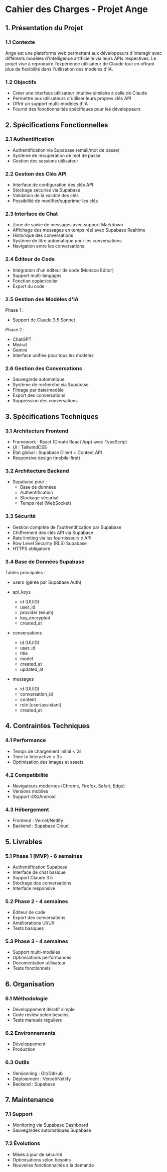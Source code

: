 # Cahier des Charges - Projet Ange

## 1. Présentation du Projet

### 1.1 Contexte
Ange est une plateforme web permettant aux développeurs d'interagir avec différents modèles d'intelligence artificielle via leurs APIs respectives. Le projet vise à reproduire l'expérience utilisateur de Claude tout en offrant plus de flexibilité dans l'utilisation des modèles d'IA.

### 1.2 Objectifs
- Créer une interface utilisateur intuitive similaire à celle de Claude
- Permettre aux utilisateurs d'utiliser leurs propres clés API
- Offrir un support multi-modèles d'IA
- Fournir des fonctionnalités spécifiques pour les développeurs

## 2. Spécifications Fonctionnelles

### 2.1 Authentification
- Authentification via Supabase (email/mot de passe)
- Système de récupération de mot de passe
- Gestion des sessions utilisateur

### 2.2 Gestion des Clés API
- Interface de configuration des clés API
- Stockage sécurisé via Supabase
- Validation de la validité des clés
- Possibilité de modifier/supprimer les clés

### 2.3 Interface de Chat
- Zone de saisie de messages avec support Markdown
- Affichage des messages en temps réel avec Supabase Realtime
- Historique des conversations
- Système de titre automatique pour les conversations
- Navigation entre les conversations

### 2.4 Éditeur de Code
- Intégration d'un éditeur de code (Monaco Editor)
- Support multi-langages
- Fonction copier/coller
- Export du code

### 2.5 Gestion des Modèles d'IA
Phase 1 :
- Support de Claude 3.5 Sonnet

Phase 2 :
- ChatGPT
- Mistral
- Gemini
- Interface unifiée pour tous les modèles

### 2.6 Gestion des Conversations
- Sauvegarde automatique
- Système de recherche via Supabase
- Filtrage par date/modèle
- Export des conversations
- Suppression des conversations

## 3. Spécifications Techniques

### 3.1 Architecture Frontend
- Framework : React (Create React App) avec TypeScript
- UI : TailwindCSS
- État global : Supabase Client + Context API
- Responsive design (mobile-first)

### 3.2 Architecture Backend
- Supabase pour :
  - Base de données
  - Authentification
  - Stockage sécurisé
  - Temps réel (WebSocket)

### 3.3 Sécurité
- Gestion complète de l'authentification par Supabase
- Chiffrement des clés API via Supabase
- Rate limiting via les fournisseurs d'API
- Row Level Security (RLS) Supabase
- HTTPS obligatoire

### 3.4 Base de Données Supabase
Tables principales :
- users (gérée par Supabase Auth)

- api_keys
  - id (UUID)
  - user_id
  - provider (enum)
  - key_encrypted
  - created_at

- conversations
  - id (UUID)
  - user_id
  - title
  - model
  - created_at
  - updated_at

- messages
  - id (UUID)
  - conversation_id
  - content
  - role (user/assistant)
  - created_at

## 4. Contraintes Techniques

### 4.1 Performance
- Temps de chargement initial < 2s
- Time to Interactive < 3s
- Optimisation des images et assets

### 4.2 Compatibilité
- Navigateurs modernes (Chrome, Firefox, Safari, Edge)
- Versions mobiles
- Support iOS/Android

### 4.3 Hébergement
- Frontend : Vercel/Netlify
- Backend : Supabase Cloud

## 5. Livrables

### 5.1 Phase 1 (MVP) - 6 semaines
- Authentification Supabase
- Interface de chat basique
- Support Claude 3.5
- Stockage des conversations
- Interface responsive

### 5.2 Phase 2 - 4 semaines
- Éditeur de code
- Export des conversations
- Améliorations UI/UX
- Tests basiques

### 5.3 Phase 3 - 4 semaines
- Support multi-modèles
- Optimisations performances
- Documentation utilisateur
- Tests fonctionnels

## 6. Organisation

### 6.1 Méthodologie
- Développement itératif simple
- Code review selon besoins
- Tests manuels réguliers

### 6.2 Environnements
- Développement
- Production

### 6.3 Outils
- Versionning : Git/GitHub
- Déploiement : Vercel/Netlify
- Backend : Supabase

## 7. Maintenance

### 7.1 Support
- Monitoring via Supabase Dashboard
- Sauvegardes automatiques Supabase

### 7.2 Évolutions
- Mises à jour de sécurité
- Optimisations selon besoins
- Nouvelles fonctionnalités à la demande